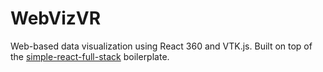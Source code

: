 # WebVizVR

Web-based data visualization using React 360 and VTK.js. Built on top of the [simple-react-full-stack](https://github.com/crsandeep/simple-react-full-stack) boilerplate.
